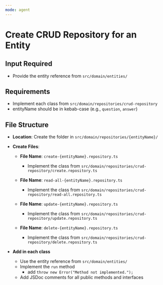 ```yaml
---
mode: agent
---
```


# Create CRUD Repository for an Entity

## Input Required

- Provide the entity reference from `src/domain/entities/`

## Requirements

- Implement each class from `src/domain/repositories/crud-repository`
- entityName should be in kebab-case (e.g., `question`, `answer`)

## File Structure

- **Location**: Create the folder in `src/domain/repositories/{entityName}/`

- **Create Files**:

  - **File Name**: `create-{entityName}.repository.ts`

    - Implement the class from `src/domain/repositories/crud-repository/create.repository.ts`

  - **File Name**: `read-all-{entityName}.repository.ts`

    - Implement the class from `src/domain/repositories/crud-repository/read-all.repository.ts`

  - **File Name**: `update-{entityName}.repository.ts`

    - Implement the class from `src/domain/repositories/crud-repository/update.repository.ts`

  - **File Name**: `delete-{entityName}.repository.ts`
    - Implement the class from `src/domain/repositories/crud-repository/delete.repository.ts`

- **Add in each class**
  - Use the entity reference from `src/domain/entities/`
  - Implement the `run` method
    - add `throw new Error("Method not implemented.");`
  - Add JSDoc comments for all public methods and interfaces
  
